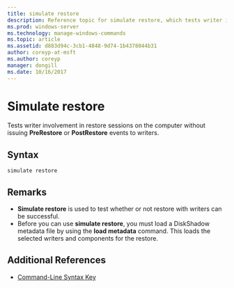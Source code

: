 ```yaml
---
title: simulate restore
description: Reference topic for simulate restore, which tests writer involvement in restore sessions on the computer without issuing PreRestore or PostRestore events to writers.
ms.prod: windows-server
ms.technology: manage-windows-commands
ms.topic: article
ms.assetid: d883d94c-3cb1-4848-9d74-1b4378044b31
author: coreyp-at-msft
ms.author: coreyp
manager: dongill
ms.date: 10/16/2017
---
```


# Simulate restore

Tests writer involvement in restore sessions on the computer without issuing **PreRestore** or **PostRestore** events to writers.

## Syntax

```
simulate restore
```

## Remarks

-   **Simulate restore** is used to test whether or not restore with writers can be successful.
-   Before you can use **simulate restore**, you must load a DiskShadow metadata file by using the **load metadata** command. This loads the selected writers and components for the restore.

## Additional References

- [Command-Line Syntax Key](command-line-syntax-key.md)